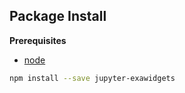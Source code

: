 Package Install
---------------

**Prerequisites**
- [node](http://nodejs.org/)

```bash
npm install --save jupyter-exawidgets
